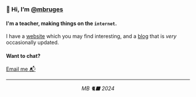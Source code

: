 ### 👋 Hi, I’m [@mbruges](https://github.com/mbruges)

#### I'm a teacher, making things on the `internet`.

I have a [website](https://maxbruges.com) which you may find interesting, and a [blog](https://mxb.prose.sh) that is _very_ occasionally updated.

#### Want to chat?

[Email me 📬](mailto:hello@maxbruges.com) 

---
<center>
  
_MB 🐈‍⬛ 2024_

</center>
<!---
mbruges/mbruges is a ✨ special ✨ repository because its `README.md` (this file) appears on your GitHub profile.
You can click the Preview link to take a look at your changes.
--->
